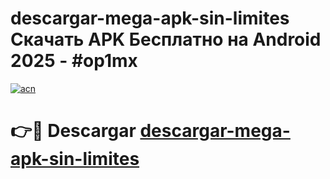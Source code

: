 # descargar-mega-apk-sin-limites Скачать APK Бесплатно на Android 2025 - #op1mx

[![acn](https://github.com/user-attachments/assets/0f9c940e-d8b0-45ae-aac7-cd30a18b3e1c)](https://apps.freeplayer.one?title=descargar-mega-apk-sin-limites&ref=9RF)

# 👉🔴 Descargar [descargar-mega-apk-sin-limites](https://apps.freeplayer.one?title=descargar-mega-apk-sin-limites&ref=9RF)